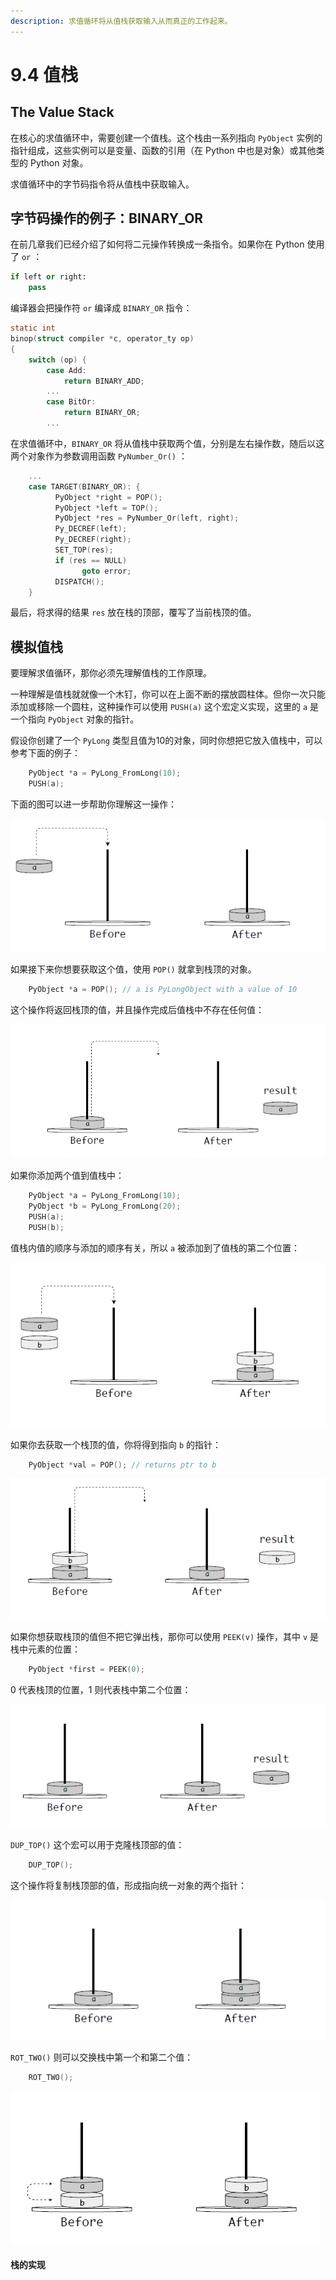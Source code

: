 ```yaml
---
description: 求值循环将从值栈获取输入从而真正的工作起来。
---
```


# 9.4 值栈

## The Value Stack

在核心的求值循环中，需要创建一个值栈。这个栈由一系列指向 `PyObject` 实例的指针组成，这些实例可以是变量、函数的引用（在 Python 中也是对象）或其他类型的 Python 对象。

求值循环中的字节码指令将从值栈中获取输入。

## 字节码操作的例子：BINARY\_OR

在前几章我们已经介绍了如何将二元操作转换成一条指令。如果你在 Python 使用了 `or` ：

```python
if left or right:      
    pass
```

编译器会把操作符 `or` 编译成 `BINARY_OR` 指令：

```c
static int  
binop(struct compiler *c, operator_ty op)  
{      
    switch (op) {          
        case Add:              
            return BINARY_ADD;          
        ...          
        case BitOr:              
            return BINARY_OR;          
        ...
```

在求值循环中，`BINARY_OR` 将从值栈中获取两个值，分别是左右操作数，随后以这两个对象作为参数调用函数 `PyNumber_Or()` ：

```c
    ...  
    case TARGET(BINARY_OR): {
          PyObject *right = POP();
          PyObject *left = TOP();      
          PyObject *res = PyNumber_Or(left, right);      
          Py_DECREF(left);      
          Py_DECREF(right);      
          SET_TOP(res);      
          if (res == NULL)          
                goto error;      
          DISPATCH();  
    }
```

最后，将求得的结果 `res` 放在栈的顶部，覆写了当前栈顶的值。

## 模拟值栈

要理解求值循环，那你必须先理解值栈的工作原理。

一种理解是值栈就就像一个木钉，你可以在上面不断的摆放圆柱体。但你一次只能添加或移除一个圆柱，这种操作可以使用 `PUSH(a)` 这个宏定义实现，这里的 `a` 是一个指向 `PyObject` 对象的指针。

假设你创建了一个 `PyLong` 类型且值为10的对象，同时你想把它放入值栈中，可以参考下面的例子：

```c
    PyObject *a = PyLong_FromLong(10);  
    PUSH(a);
```

下面的图可以进一步帮助你理解这一操作：

![图9.4.1 值栈的push操作](<../.gitbook/assets/图9.4.1 值栈的push.png>)

如果接下来你想要获取这个值，使用 `POP()` 就拿到栈顶的对象。

```c
    PyObject *a = POP(); // a is PyLongObject with a value of 10
```

这个操作将返回栈顶的值，并且操作完成后值栈中不存在任何值：

![图9.4.2 值栈的pop操作](<../.gitbook/assets/图9.4.2 值栈的pop.png>)

如果你添加两个值到值栈中：

```c
    PyObject *a = PyLong_FromLong(10);  
    PyObject *b = PyLong_FromLong(20);  
    PUSH(a);  
    PUSH(b);
```

值栈内值的顺序与添加的顺序有关，所以 `a` 被添加到了值栈的第二个位置：

![图9.4.3 向值栈添加两个元素](<../.gitbook/assets/图9.4.3 向值栈添加两个元素.png>)

如果你去获取一个栈顶的值，你将得到指向 `b` 的指针：

```c
    PyObject *val = POP(); // returns ptr to b
```

![图9.4.4 从值栈取出元素](<../.gitbook/assets/图9.4.4 从值栈取出元素.png>)

如果你想获取栈顶的值但不把它弹出栈，那你可以使用 `PEEK(v)` 操作，其中 `v` 是栈中元素的位置：

```c
    PyObject *first = PEEK(0);
```

0 代表栈顶的位置，1 则代表栈中第二个位置：

![图9.4.5 值栈的peek操作](<../.gitbook/assets/图9.4.5 值栈的peek操作.png>)

`DUP_TOP()` 这个宏可以用于克隆栈顶部的值：

```c
    DUP_TOP();
```

这个操作将复制栈顶部的值，形成指向统一对象的两个指针：

![图9.4.6 克隆值栈的顶部元素](<../.gitbook/assets/图9.4.6 克隆值栈的元素.png>)

`ROT_TWO()` 则可以交换栈中第一个和第二个值：

```c
    ROT_TWO();
```

![图9.4.7 值栈的元素交换](<../.gitbook/assets/图9.4.7 值栈的元素交换.png>)

#### 栈的实现
